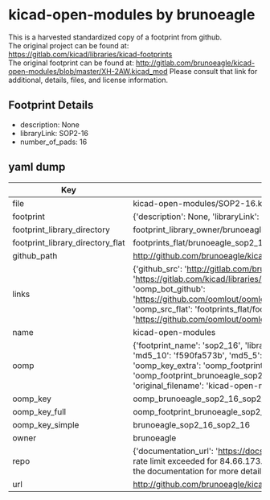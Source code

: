 # kicad-open-modules by brunoeagle  
This is a harvested standardized copy of a footprint from github.  
The original project can be found at:  
https://gitlab.com/kicad/libraries/kicad-footprints  
The original footprint can be found at:
http://gitlab.com/brunoeagle/kicad-open-modules/blob/master/XH-2AW.kicad_mod
Please consult that link for additional, details, files, and license information.  
## Footprint Details
* description: None  
* libraryLink: SOP2-16  
* number_of_pads: 16  
## yaml dump  
| Key | Value |  
| --- | --- |  
| file | kicad-open-modules/SOP2-16.kicad_mod |  
| footprint | {'description': None, 'libraryLink': 'SOP2-16', 'number_of_pads': 16} |  
| footprint_library_directory | footprint_library_owner/brunoeagle_kicad-open-modules |  
| footprint_library_directory_flat | footprints_flat/brunoeagle_sop2_16_sop2_16/working |  
| github_path | http://github.com/brunoeagle/kicad-open-modules/blob/master/SOP2-16.kicad_mod |  
| links | {'github_src': 'http://gitlab.com/brunoeagle/kicad-open-modules/blob/master/XH-2AW.kicad_mod', 'github_src_repo': 'https://gitlab.com/kicad/libraries/kicad-footprints', 'oomp_bot': 'footprints/brunoeagle_sop2_16_sop2_16/working', 'oomp_bot_github': 'https://github.com/oomlout/oomlout_oomp_footprint_bot/tree/main/footprints/brunoeagle_sop2_16_sop2_16/working', 'oomp_src_flat': 'footprints_flat/footprints_flat/brunoeagle_sop2_16_sop2_16/working', 'oomp_src_flat_github': 'https://github.com/oomlout/oomlout_oomp_footprint_src/tree/main/footprints_flat/brunoeagle_sop2_16_sop2_16/working'} |  
| name | kicad-open-modules |  
| oomp | {'footprint_name': 'sop2_16', 'library_name': 'sop2_16_kicad_mod', 'md5': 'f590fa573be99fdafc5bedeb20a691d1', 'md5_10': 'f590fa573b', 'md5_5': 'f590f', 'md5_6': 'f590fa', 'oomp_key': 'oomp_brunoeagle_sop2_16_sop2_16', 'oomp_key_extra': 'oomp_footprint_brunoeagle_sop2_16_sop2_16', 'oomp_key_full': 'oomp_footprint_brunoeagle_sop2_16_sop2_16_f590fa', 'oomp_key_simple': 'brunoeagle_sop2_16_sop2_16', 'original_filename': 'kicad-open-modules/SOP2-16.kicad_mod', 'owner_name': 'brunoeagle'} |  
| oomp_key | oomp_brunoeagle_sop2_16_sop2_16 |  
| oomp_key_full | oomp_footprint_brunoeagle_sop2_16_sop2_16 |  
| oomp_key_simple | brunoeagle_sop2_16_sop2_16 |  
| owner | brunoeagle |  
| repo | {'documentation_url': 'https://docs.github.com/rest/overview/resources-in-the-rest-api#rate-limiting', 'message': "API rate limit exceeded for 84.66.173.59. (But here's the good news: Authenticated requests get a higher rate limit. Check out the documentation for more details.)"} |  
| url | http://github.com/brunoeagle/kicad-open-modules |  

